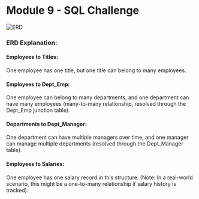 # Module 9 - SQL Challenge

![ERD](https://github.com/NidaB-C/sql-challenge/assets/147389952/b1cde4df-beda-4187-a1ae-ea2416b3a4bb)

### ERD Explanation:
#### Employees to Titles: 
One employee has one title, but one title can belong to many employees.
#### Employees to Dept_Emp: 
One employee can belong to many departments, and one department can have many employees (many-to-many relationship, resolved through the Dept_Emp junction table).
#### Departments to Dept_Manager: 
One department can have multiple managers over time, and one manager can manage multiple departments (resolved through the Dept_Manager table).
#### Employees to Salaries: 
One employee has one salary record in this structure. (Note: In a real-world scenario, this might be a one-to-many relationship if salary history is tracked).
